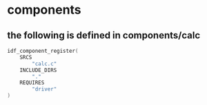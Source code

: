 # components

## the following is defined in components/calc
```c
idf_component_register(
    SRCS 
        "calc.c"
    INCLUDE_DIRS 
        "."
    REQUIRES
        "driver"
)
```